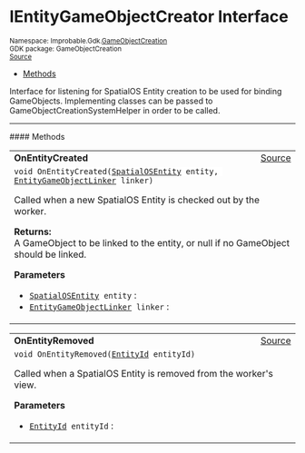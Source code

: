 
# IEntityGameObjectCreator Interface
<sup>
Namespace: Improbable.Gdk.<a href="{{urlRoot}}/api/game-object-creation-index">GameObjectCreation</a><br/>
GDK package: GameObjectCreation<br/>
<a href="https://www.github.com/spatialos/gdk-for-unity/blob/0.2.1/workers/unity/Packages/com.improbable.gdk.gameobjectcreation/IEntityGameObjectCreator.cs/#L12">Source</a>
<style>
a code {
                    padding: 0em 0.25em!important;
}
code {
                    background-color: #ffffff!important;
}
</style>
</sup>
<nav id="pageToc" class="page-toc"><ul><li><a href="#methods">Methods</a>
</ul></nav>

</p>



<p>Interface for listening for SpatialOS Entity creation to be used for binding GameObjects. Implementing classes can be passed to GameObjectCreationSystemHelper in order to be called. </p>













</p>
<hr style="width:100%; border-top-color:#d8d8d8" />
#### Methods


</p>




<table width="100%">
    <tr>
        <td style="border-right:none"><b>OnEntityCreated</b></td>
        <td style="border-left:none; text-align:right"><a href="https://www.github.com/spatialos/gdk-for-unity/blob/0.2.1/workers/unity/Packages/com.improbable.gdk.gameobjectcreation/IEntityGameObjectCreator.cs/#L20">Source</a></td>
    </tr>
    <tr>
        <td colspan="2">
<code>void OnEntityCreated(<a href="{{urlRoot}}/api/game-object-creation/spatial-os-entity">SpatialOSEntity</a> entity, <a href="{{urlRoot}}/api/subscriptions/entity-game-object-linker">EntityGameObjectLinker</a> linker)</code></p>
Called when a new SpatialOS Entity is checked out by the worker. 
</p><b>Returns:</b></br>A GameObject to be linked to the entity, or null if no GameObject should be linked. 

</p>

<b>Parameters</b>

<ul>
<li><code><a href="{{urlRoot}}/api/game-object-creation/spatial-os-entity">SpatialOSEntity</a> entity</code> : </li>
<li><code><a href="{{urlRoot}}/api/subscriptions/entity-game-object-linker">EntityGameObjectLinker</a> linker</code> : </li>
</ul>





</td>
    </tr>
</table>


<table width="100%">
    <tr>
        <td style="border-right:none"><b>OnEntityRemoved</b></td>
        <td style="border-left:none; text-align:right"><a href="https://www.github.com/spatialos/gdk-for-unity/blob/0.2.1/workers/unity/Packages/com.improbable.gdk.gameobjectcreation/IEntityGameObjectCreator.cs/#L25">Source</a></td>
    </tr>
    <tr>
        <td colspan="2">
<code>void OnEntityRemoved(<a href="{{urlRoot}}/api/core/entity-id">EntityId</a> entityId)</code></p>
Called when a SpatialOS Entity is removed from the worker's view. 


</p>

<b>Parameters</b>

<ul>
<li><code><a href="{{urlRoot}}/api/core/entity-id">EntityId</a> entityId</code> : </li>
</ul>





</td>
    </tr>
</table>





